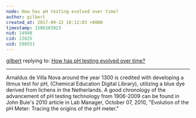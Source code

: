 ```yaml
---
node: How has pH testing evolved over time?
author: gilbert
created_at: 2017-09-22 18:12:03 +0000
timestamp: 1506103923
nid: 14940
cid: 22625
uid: 508551
---
```




[gilbert](../profile/gilbert) replying to: [How has pH testing evolved over time?](../notes/liz/09-22-2017/how-has-ph-testing-evolved-over-time)

----
Arnaldus de Villa Nova around the year 1300 is credited with developing a litmus test for pH, (Chemical Education Digital Library), utilizing a blue dye derived from lichens in the Netherlands. A good chronology  of the advancement of pH testing technology from 1906-2009 can be found in John Buie's 2010 article in Lab Manager, October 07, 2010, "Evolution of the pH Meter: Tracing the origins of the pH meter." 
